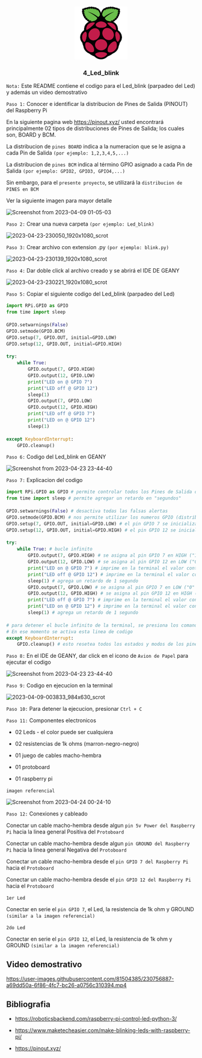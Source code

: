 <a name="readme-top"></a>

<div align="center">

  <img src="../rp4logo.png" alt="logo" width="140"  height="auto" />
  <br/>

  <h3><b>4_Led_blink</b></h3>

</div>

`Nota:` Este README contiene el codigo para el Led_blink (parpadeo del Led) y además un video demostrativo

`Paso 1:` Conocer e identificar la distribucion de Pines de Salida (PINOUT) del Raspberry Pi

En la siguiente pagina web https://pinout.xyz/ usted encontrará principalmente 02 tipos de distribuciones de Pines de Salida; los cuales son, BOARD y BCM.

La distribucion de `pines BOARD` indica a la numeracion que se le asigna a cada Pin de Salida `(por ejemplo: 1,2,3,4,5,...)`

La distribucion de `pines BCM` indica al término GPIO asignado a cada Pin de Salida `(por ejemplo: GPIO2, GPIO3, GPIO4,...)`

Sin embargo, para el `presente proyecto`, se utilizará la `distribucion de PINES en BCM`

Ver la siguiente imagen para mayor detalle

![Screenshot from 2023-04-09 01-05-03](https://user-images.githubusercontent.com/81504385/230757358-6c6da901-e4ce-418e-a6e0-ecdab4b0dfb9.png)

`Paso 2:` Crear una nueva carpeta `(por ejemplo: Led_blink)`

![2023-04-23-230050_1920x1080_scrot](https://user-images.githubusercontent.com/81504385/233897530-cca96a5d-b989-447d-8bdf-271db8799f35.png)

`Paso 3:` Crear archivo con extension .py `(por ejemplo: blink.py)`

![2023-04-23-230139_1920x1080_scrot](https://user-images.githubusercontent.com/81504385/233897646-19b81cb0-d83e-44ea-bbef-460bdae6fcfd.png)

`Paso 4:` Dar doble click al archivo creado y se abrirá el IDE DE GEANY

![2023-04-23-230221_1920x1080_scrot](https://user-images.githubusercontent.com/81504385/233897750-80c86add-c806-4f43-b8b0-c28f693e6e67.png)

`Paso 5:` Copiar el siguiente codigo del Led_blink (parpadeo del Led)

```python
import RPi.GPIO as GPIO
from time import sleep
 
GPIO.setwarnings(False)
GPIO.setmode(GPIO.BCM)
GPIO.setup(7, GPIO.OUT, initial=GPIO.LOW)
GPIO.setup(12, GPIO.OUT, initial=GPIO.HIGH)

try: 
	while True:
		GPIO.output(7, GPIO.HIGH)
		GPIO.output(12, GPIO.LOW)
		print("LED on @ GPIO 7")
		print("LED off @ GPIO 12")
		sleep(1)
		GPIO.output(7, GPIO.LOW)
		GPIO.output(12, GPIO.HIGH)
		print("LED off @ GPIO 7")
		print("LED on @ GPIO 12")
		sleep(1)

except KeyboardInterrupt:
    GPIO.cleanup()

```

`Paso 6:` Codigo del Led_blink en GEANY

![Screenshot from 2023-04-23 23-44-40](https://user-images.githubusercontent.com/81504385/233902070-eaf855dc-ee21-4ad7-82dd-09d7472f0d47.png)

`Paso 7:` Explicacion del codigo

```python
import RPi.GPIO as GPIO # permite controlar todos los Pines de Salida del Raspberry Pi
from time import sleep # permite agregar un retardo en "segundos"
 
GPIO.setwarnings(False) # desactiva todas las falsas alertas
GPIO.setmode(GPIO.BCM) # nos permite utilizar los numeros GPIO (distribucion de pines en BCM)
GPIO.setup(7, GPIO.OUT, initial=GPIO.LOW) # el pin GPIO 7 se inicializa en LOW ("0" logico)
GPIO.setup(12, GPIO.OUT, initial=GPIO.HIGH) # el pin GPIO 12 se inicializa en HIGH ("1" logico)

try: 
	while True: # bucle infinito
		GPIO.output(7, GPIO.HIGH) # se asigna al pin GPIO 7 en HIGH ("1" logico)
		GPIO.output(12, GPIO.LOW) # se asigna al pin GPIO 12 en LOW ("0" logico)
		print("LED on @ GPIO 7") # imprime en la terminal el valor contenido dentro del metodo print(...)
		print("LED off @ GPIO 12") # imprime en la terminal el valor contenido dentro del metodo print(...)
		sleep(1) # agrega un retardo de 1 segundo
		GPIO.output(7, GPIO.LOW) # se asigna al pin GPIO 7 en LOW ("0" logico)
		GPIO.output(12, GPIO.HIGH) # se asigna al pin GPIO 12 en HIGH ("1" logico)
		print("LED off @ GPIO 7") # imprime en la terminal el valor contenido dentro del metodo print(...)
		print("LED on @ GPIO 12") # imprime en la terminal el valor contenido dentro del metodo print(...)
		sleep(1) # agrega un retardo de 1 segundo

# para detener el bucle infinito de la terminal, se presiona los comando Ctrl + C
# En ese momento se activa esta linea de codigo
except KeyboardInterrupt: 
    GPIO.cleanup() # esto resetea todos los estados y modos de los pines GPIO

```

`Paso 8:` En el IDE de GEANY, dar click en el icono de `Avion de Papel` para ejecutar el codigo

![Screenshot from 2023-04-23 23-44-40](https://user-images.githubusercontent.com/81504385/233902070-eaf855dc-ee21-4ad7-82dd-09d7472f0d47.png)

`Paso 9:` Codigo en ejecucion en la terminal

![2023-04-09-003833_984x630_scrot](https://user-images.githubusercontent.com/81504385/233902916-c9831019-ac54-4dfa-99c2-d59f09ba6b1b.png)

`Paso 10:` Para detener la ejecucion, presionar `Ctrl + C`

`Paso 11:` Componentes electronicos

* 02 Leds - el color puede ser cualquiera

* 02 resistencias de 1k ohms (marron-negro-negro)

* 01 juego de cables macho-hembra

* 01 protoboard

* 01 raspberry pi

`imagen referencial`

![Screenshot from 2023-04-24 00-24-10](https://user-images.githubusercontent.com/81504385/233906867-81ad1fdf-4c41-4f0b-9264-b25030f9d7ba.png)

`Paso 12:` Conexiones y cableado

Conectar un cable macho-hembra desde algun `pin 5v Power del Raspberry Pi` hacia la linea general Positiva del `Protoboard`

Conectar un cable macho-hembra desde algun `pin GROUND del Raspberry Pi` hacia la linea general Negativa del `Protoboard`

Conectar un cable macho-hembra desde el `pin GPIO 7 del Raspberry Pi` hacia el `Protoboard`

Conectar un cable macho-hembra desde el `pin GPIO 12 del Raspberry Pi` hacia el `Protoboard`

`1er Led`

Conectar en serie el `pin GPIO 7`, el Led, la resistencia de 1k ohm y GROUND `(similar a la imagen referencial)`

`2do Led`

Conectar en serie el `pin GPIO 12`, el Led, la resistencia de 1k ohm y GROUND `(similar a la imagen referencial)`


## Video demostrativo

https://user-images.githubusercontent.com/81504385/230756887-a69dd50a-6f86-4fc7-bc26-a0756c310394.mp4

## Bibliografia

- https://roboticsbackend.com/raspberry-pi-control-led-python-3/

- https://www.maketecheasier.com/make-blinking-leds-with-raspberry-pi/

- https://pinout.xyz/
